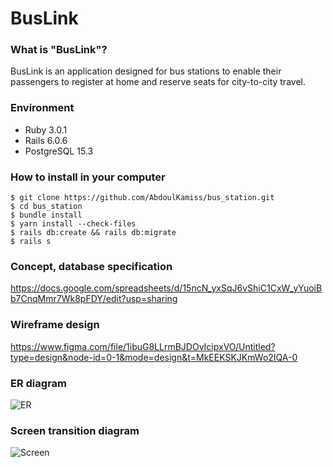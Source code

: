 # BusLink
### What is "BusLink"?
BusLink is an application designed for bus stations to enable their 								
passengers to register at home and reserve seats for city-to-city travel.								

### Environment
- Ruby 3.0.1
- Rails 6.0.6
- PostgreSQL 15.3


### How to install in your computer
```
$ git clone https://github.com/AbdoulKamiss/bus_station.git
$ cd bus_station
$ bundle install
$ yarn install --check-files
$ rails db:create && rails db:migrate
$ rails s
```

### Concept, database specification
https://docs.google.com/spreadsheets/d/15ncN_yxSqJ6vShiC1CxW_yYuoiBb7CnqMmr7Wk8pFDY/edit?usp=sharing

### Wireframe design
https://www.figma.com/file/1ibuG8LLrmBJDOvIcipxVO/Untitled?type=design&node-id=0-1&mode=design&t=MkEEKSKJKmWo2IQA-0

### ER diagram
![ER](https://i.gyazo.com/67f68d9dc1c565dbfa3ef48ca3d87af8.png)

### Screen transition diagram
![Screen](https://i.gyazo.com/f5e15e23605218834c8b334289ea5659.png)